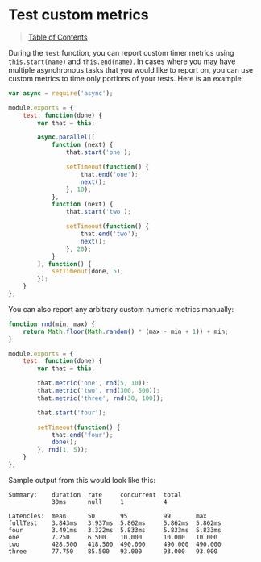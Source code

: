 # Test custom metrics

> [Table of Contents](readme.md)

During the `test` function, you can report custom timer metrics using `this.start(name)` and `this.end(name)`. In cases where you may have multiple asynchronous tasks that you would like to report on, you can use custom metrics to time only portions of your tests. Here is an example:

```javascript
var async = require('async');

module.exports = {
    test: function(done) {
        var that = this;

        async.parallel([
            function (next) {
                that.start('one');

                setTimeout(function() {
                    that.end('one');
                    next();
                }, 10);
            },
            function (next) {
                that.start('two');

                setTimeout(function() {
                    that.end('two');
                    next();
                }, 20);
            }
        ], function() {
            setTimeout(done, 5);
        });
    }
};
```

You can also report any arbitrary custom numeric metrics manually:

```javascript
function rnd(min, max) {
    return Math.floor(Math.random() * (max - min + 1)) + min;
}

module.exports = {
    test: function(done) {
        var that = this;

        that.metric('one', rnd(5, 10));
        that.metric('two', rnd(300, 500));
        that.metric('three', rnd(30, 100));

        that.start('four');

        setTimeout(function() {
            that.end('four');
            done();
        }, rnd(1, 5));
    }
};
```

Sample output from this would look like this:

```
Summary:    duration  rate     concurrent  total
            30ms      null     1           4

Latencies:  mean      50       95          99       max
fullTest    3.843ms   3.937ms  5.862ms     5.862ms  5.862ms
four        3.491ms   3.322ms  5.833ms     5.833ms  5.833ms
one         7.250     6.500    10.000      10.000   10.000
two         428.500   418.500  490.000     490.000  490.000
three       77.750    85.500   93.000      93.000   93.000
```
